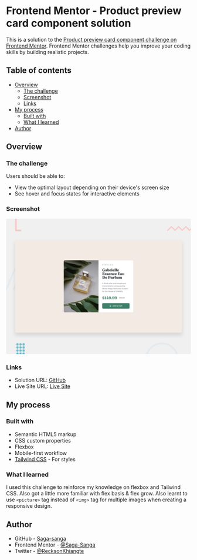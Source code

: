 # Frontend Mentor - Product preview card component solution

This is a solution to the [Product preview card component challenge on Frontend Mentor](https://www.frontendmentor.io/challenges/product-preview-card-component-GO7UmttRfa). Frontend Mentor challenges help you improve your coding skills by building realistic projects. 

## Table of contents

- [Overview](#overview)
  - [The challenge](#the-challenge)
  - [Screenshot](#screenshot)
  - [Links](#links)
- [My process](#my-process)
  - [Built with](#built-with)
  - [What I learned](#what-i-learned)
- [Author](#author)

## Overview

### The challenge

Users should be able to:

- View the optimal layout depending on their device's screen size
- See hover and focus states for interactive elements

### Screenshot

![Product Preview Card](./design/desktop-preview.jpg)

### Links

- Solution URL: [GitHub](https://github.com/Saga-sanga/product-preview-card)
- Live Site URL: [Live Site](https://saga-sanga.github.io/product-preview-card/)

## My process

### Built with

- Semantic HTML5 markup
- CSS custom properties
- Flexbox
- Mobile-first workflow
- [Tailwind CSS](https://tailwindcss.com) - For styles

### What I learned

I used this challenge to reinforce my knowledge on flexbox and Tailwind CSS. Also got a little more familiar with flex basis & flex grow. Also learnt to use ```<picture>``` tag instead of ```<img>``` tag for multiple images when creating a responsive design.

## Author

- GitHub - [Saga-sanga](https://github.com/Saga-sanga)
- Frontend Mentor - [@Saga-Sanga](https://www.frontendmentor.io/profile/Saga-sanga)
- Twitter - [@RecksonKhiangte](https://twitter.com/RecksonKhiangte)

